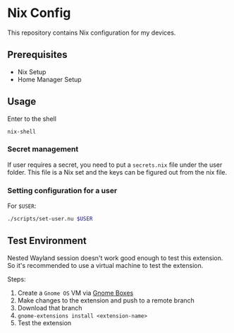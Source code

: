 # Nix Config
This repository contains Nix configuration for my devices.

## Prerequisites
* Nix Setup
* Home Manager Setup

## Usage

Enter to the shell
```
nix-shell
```

### Secret management
If user requires a secret, you need to put a `secrets.nix` file under the user folder. This file is a Nix set and the keys can be figured out from the nix file.

### Setting configuration for a user
For `$USER`:
```bash
./scripts/set-user.nu $USER
```

## Test Environment
Nested Wayland session doesn't work good enough to test this extension. 
So it's recommended to use a virtual machine to test the extension.

Steps:
1. Create a `Gnome OS` VM via [Gnome Boxes](https://help.gnome.org/users/gnome-boxes/stable/)
2. Make changes to the extension and push to a remote branch
3. Download that branch
4. `gnome-extensions install <extension-name>`
5. Test the extension